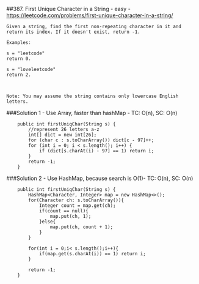 ##387. First Unique Character in a String - easy - https://leetcode.com/problems/first-unique-character-in-a-string/
```
Given a string, find the first non-repeating character in it and return its index. If it doesn't exist, return -1.

Examples:

s = "leetcode"
return 0.

s = "loveleetcode"
return 2.

 

Note: You may assume the string contains only lowercase English letters.
```
###Solution 1 - Use Array, faster than hashMap - TC: O(n), SC: O(n)
```
    public int firstUniqChar(String s) {
        //represent 26 letters a-z
        int[] dict = new int[26];
        for (char c : s.toCharArray()) dict[c - 97]++;
        for (int i = 0; i < s.length(); i++) {
            if (dict[s.charAt(i) - 97] == 1) return i;
        }
        return -1;
    }
```
###Solution 2 - Use HashMap, because search is O(1)- TC: O(n), SC: O(n)
```
    public int firstUniqChar(String s) {
        HashMap<Character, Integer> map = new HashMap<>();
        for(Character ch: s.toCharArray()){
            Integer count = map.get(ch);
            if(count == null){
                map.put(ch, 1);
            }else{
                map.put(ch, count + 1);
            }
        }
        
        for(int i = 0;i< s.length();i++){
            if(map.get(s.charAt(i)) == 1) return i;
        }
        
        return -1;
    }
```
